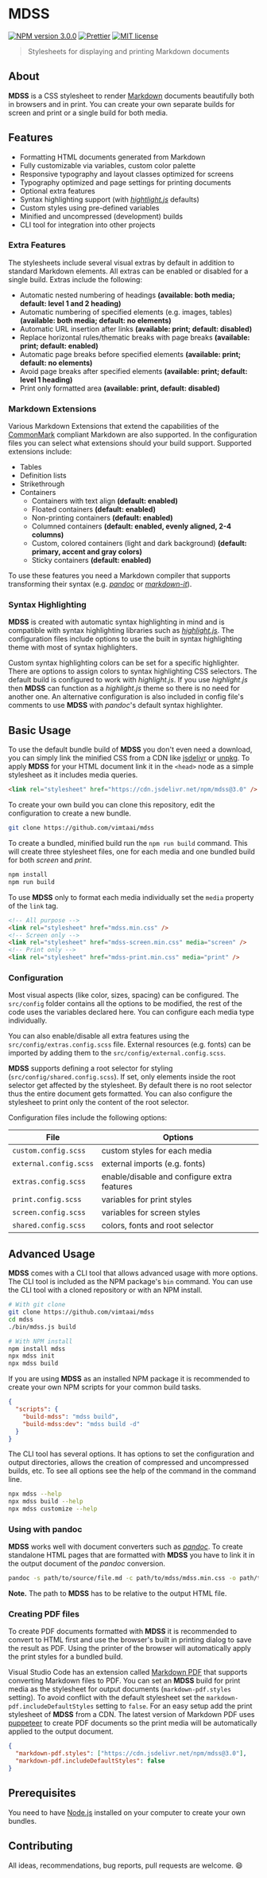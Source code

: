 # MDSS

[![NPM version 3.0.0](https://img.shields.io/badge/npm-3.0.0-cc3534.svg?style=flat-square)](https://www.npmjs.com/package/mdss)
[![Prettier](https://img.shields.io/badge/code_style-prettier-ff69b4.svg?style=flat-square)](https://github.com/prettier/prettier)
[![MIT license](https://img.shields.io/badge/license-MIT-green.svg?style=flat-square)](https://opensource.org/licenses/MIT)

> Stylesheets for displaying and printing Markdown documents

## About

**MDSS** is a CSS stylesheet to render [Markdown](https://daringfireball.net/projects/markdown/syntax) documents beautifully both in browsers and in print. You can create your own separate builds for screen and print or a single build for both media.

## Features

- Formatting HTML documents generated from Markdown
- Fully customizable via variables, custom color palette
- Responsive typography and layout classes optimized for screens
- Typography optimized and page settings for printing documents
- Optional extra features
- Syntax highlighting support (with _[hightlight.js](https://highlightjs.org/)_ defaults)
- Custom styles using pre-defined variables
- Minified and uncompressed (development) builds
- CLI tool for integration into other projects

### Extra Features

The stylesheets include several visual extras by default in addition to standard Markdown elements. All extras can be enabled or disabled for a single build. Extras include the following:

- Automatic nested numbering of headings **(available: both media; default: level 1 and 2 heading)**
- Automatic numbering of specified elements (e.g. images, tables) **(available: both media; default: no elements)**
- Automatic URL insertion after links **(available: print; default: disabled)**
- Replace horizontal rules/thematic breaks with page breaks **(available: print; default: enabled)**
- Automatic page breaks before specified elements **(available: print; default: no elements)**
- Avoid page breaks after specified elements **(available: print; default: level 1 heading)**
- Print only formatted area **(available: print, default: disabled)**

### Markdown Extensions

Various Markdown Extensions that extend the capabilities of the [CommonMark](https://commonmark.org/) compliant Markdown are also supported. In the configuration files you can select what extensions should your build support. Supported extensions include:

- Tables
- Definition lists
- Strikethrough
- Containers
  - Containers with text align **(default: enabled)**
  - Floated containers **(default: enabled)**
  - Non-printing containers **(default: enabled)**
  - Columned containers **(default: enabled, evenly aligned, 2-4 columns)**
  - Custom, colored containers (light and dark background) **(default: primary, accent and gray colors)**
  - Sticky containers **(default: enabled)**

To use these features you need a Markdown compiler that supports transforming their syntax (e.g. [_pandoc_](https://pandoc.org/) or [_markdown-it_](https://github.com/markdown-it/markdown-it)).

### Syntax Highlighting

**MDSS** is created with automatic syntax highlighting in mind and is compatible with syntax highlighting libraries such as _[highlight.js](https://highlightjs.org/)_. The configuration files include options to use the built in syntax highlighting theme with most of syntax highlighters.

Custom syntax highlighting colors can be set for a specific highlighter. There are options to assign colors to syntax highlighting CSS selectors. The default build is configured to work with _highlight.js_. If you use _highlight.js_ then **MDSS** can function as a _highlight.js_ theme so there is no need for another one. An alternative configuration is also included in config file's comments to use **MDSS** with _pandoc_'s default syntax highlighter.

## Basic Usage

To use the default bundle build of **MDSS** you don't even need a download, you can simply link the minified CSS from a CDN like [jsdelivr](https://www.jsdelivr.com/) or [unpkg](https://unpkg.com/). To apply **MDSS** for your HTML document link it in the `<head>` node as a simple stylesheet as it includes media queries.

```html
<link rel="stylesheet" href="https://cdn.jsdelivr.net/npm/mdss@3.0" />
```

To create your own build you can clone this repository, edit the configuration to create a new bundle.

```bash
git clone https://github.com/vimtaai/mdss
```

To create a bundled, minified build run the `npm run build` command. This will create three stylesheet files, one for each media and one bundled build for both _screen_ and _print_.

```bash
npm install
npm run build
```

To use **MDSS** only to format each media individually set the `media` property of the `link` tag.

```html
<!-- All purpose -->
<link rel="stylesheet" href="mdss.min.css" />
<!-- Screen only -->
<link rel="stylesheet" href="mdss-screen.min.css" media="screen" />
<!-- Print only -->
<link rel="stylesheet" href="mdss-print.min.css" media="print" />
```

### Configuration

Most visual aspects (like color, sizes, spacing) can be configured. The `src/config` folder contains all the options to be modified, the rest of the code uses the variables declared here. You can configure each media type individually.

You can also enable/disable all extra features using the `src/config/extras.config.scss` file. External resources (e.g. fonts) can be imported by adding them to the `src/config/external.config.scss`.

**MDSS** supports defining a root selector for styling (`src/config/shared.config.scss`). If set, only elements inside the root selector get affected by the stylesheet. By default there is no root selector thus the entire document gets formatted. You can also configure the stylesheet to print only the content of the root selector.

Configuration files include the following options:

| File                   | Options                                     |
| ---------------------- | ------------------------------------------- |
| `custom.config.scss`   | custom styles for each media                |
| `external.config.scss` | external imports (e.g. fonts)               |
| `extras.config.scss`   | enable/disable and configure extra features |
| `print.config.scss`    | variables for print styles                  |
| `screen.config.scss`   | variables for screen styles                 |
| `shared.config.scss`   | colors, fonts and root selector             |

## Advanced Usage

**MDSS** comes with a CLI tool that allows advanced usage with more options. The CLI tool is included as the NPM package's `bin` command. You can use the CLI tool with a cloned repository or with an NPM install.

```bash
# With git clone
git clone https://github.com/vimtaai/mdss
cd mdss
./bin/mdss.js build

# With NPM install
npm install mdss
npx mdss init
npx mdss build
```

If you are using **MDSS** as an installed NPM package it is recommended to create your own NPM scripts for your common build tasks.

```json
{
  "scripts": {
    "build-mdss": "mdss build",
    "build-mdss:dev": "mdss build -d"
  }
}
```

The CLI tool has several options. It has options to set the configuration and output directories, allows the creation of compressed and uncompressed builds, etc. To see all options see the help of the command in the command line.

```bash
npx mdss --help
npx mdss build --help
npx mdss customize --help
```

### Using with pandoc

**MDSS** works well with document converters such as _[pandoc](https://pandoc.org/)_. To create standalone HTML pages that are formatted with **MDSS** you have to link it in the output document of the _pandoc_ conversion.

```bash
pandoc -s path/to/source/file.md -c path/to/mdss/mdss.min.css -o path/to/output/file.html
```

**Note.** The path to **MDSS** has to be relative to the output HTML file.

### Creating PDF files

To create PDF documents formatted with **MDSS** it is recommended to convert to HTML first and use the browser's built in printing dialog to save the result as PDF. Using the printer of the browser will automatically apply the print styles for a bundled build.

Visual Studio Code has an extension called [Markdown PDF](https://marketplace.visualstudio.com/items?itemName=yzane.markdown-pdf) that supports converting Markdown files to PDF. You can set an **MDSS** build for print media as the stylesheet for output documents (`markdown-pdf.styles` setting). To avoid conflict with the default stylesheet set the `markdown-pdf.includeDefaultStyles` setting to `false`. For an easy setup add the print stylesheet of **MDSS** from a CDN. The latest version of Markdown PDF uses [puppeteer](https://github.com/GoogleChrome/puppeteer) to create PDF documents so the print media will be automatically applied to the output document.

```json
{
  "markdown-pdf.styles": ["https://cdn.jsdelivr.net/npm/mdss@3.0"],
  "markdown-pdf.includeDefaultStyles": false
}
```

## Prerequisites

You need to have [Node.js](https://nodejs.org) installed on your computer to create your own bundles.

## Contributing

All ideas, recommendations, bug reports, pull requests are welcome. :smile:
